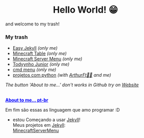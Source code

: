 <h1 align="center"> Hello World! 😁</h1>

and welcome to my trash!

### My trash

- [Easy Jekyll](https://github.com/gabrielramires/Easy_Jekyll) _(only me)_
- [Minecraft Table](https://github.com/gabrielramires/MinecraftTable) _(only me)_
- [Minecraft Server Menu](https://github.com/gabrielramires/MinecraftServerMenu) _(only me)_
- [Todyynho Junior](https://github.com/gabrielramires/Todyynho-Junior) _(only me)_
- [cmd menu](https://github.com/gabrielramires/cmd_menu) _(only me)_
- [projetos com python](https://github.com/gabrielramires/projetos-com-python) _(with [ArthurFt👩‍🦲](https://github.com/ArthurFt) and me)_

<p id="RemoveMe"><i>The button 'About to me...' don't works in Github try on <a href="https://RamiresOliv.github.io/RamiresOliv">Website</a></i></p><strong><br><ins id="abouttome" onclick="abouttome()" style="cursor: pointer; color: blue;">About to me... pt-br</ins></strong>
<br>

<div id="abouttome_text">
 
</div>

Em fim são essas as linguagem que amo programar :D

- estou Começando a usar [Jekyll](https://jekyllrb.com)!\
  Meus projetos em [Jekyll](https://jekyllrb.com):\
  [MinecraftServerMenu](https://RamiresOliv.github.io/MinecraftServerMenu)

<script src="main.js"></script>
